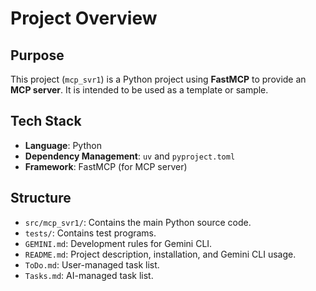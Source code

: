 # Project Overview

## Purpose
This project (`mcp_svr1`) is a Python project using **FastMCP** to provide an **MCP server**. It is intended to be used as a template or sample.

## Tech Stack
- **Language**: Python
- **Dependency Management**: `uv` and `pyproject.toml`
- **Framework**: FastMCP (for MCP server)

## Structure
- `src/mcp_svr1/`: Contains the main Python source code.
- `tests/`: Contains test programs.
- `GEMINI.md`: Development rules for Gemini CLI.
- `README.md`: Project description, installation, and Gemini CLI usage.
- `ToDo.md`: User-managed task list.
- `Tasks.md`: AI-managed task list.
